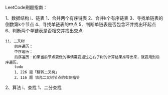 LeetCode刷题指南：

1、数据结构
    i、链表
        1、合并两个有序链表
        2、合并k个有序链表
        3、寻找单链表的倒数第k个节点
        4、寻找单链表的中点
        5、判断单链表是否包含环并找出环起点
        6、判断两个单链表是否相交并找出交点        
        
    ii、二叉树
        前序遍历：
        中序遍历：
        后序遍历：如果当前节点要做的事情需要通过左右子树的计算结果推导出来，就要用到后序遍历。
        todo
        1、226 题「翻转二叉树」
        2、116 题 填充二叉树节点的右侧指针

2、算法
    i、查找
        1、二分查找